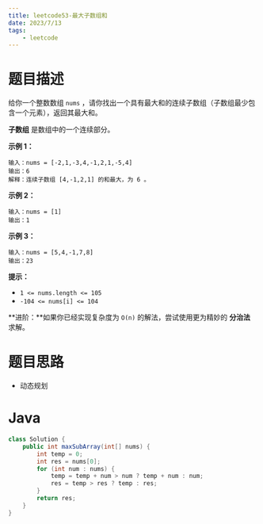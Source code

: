 ```yaml
---
title: leetcode53-最大子数组和
date: 2023/7/13
tags: 
    - leetcode
---
```


# 题目描述

给你一个整数数组 `nums` ，请你找出一个具有最大和的连续子数组（子数组最少包含一个元素），返回其最大和。

**子数组** 是数组中的一个连续部分。



**示例 1：**

```
输入：nums = [-2,1,-3,4,-1,2,1,-5,4]
输出：6
解释：连续子数组 [4,-1,2,1] 的和最大，为 6 。
```

**示例 2：**

```
输入：nums = [1]
输出：1
```

**示例 3：**

```
输入：nums = [5,4,-1,7,8]
输出：23
```



**提示：**

- `1 <= nums.length <= 105`
- `-104 <= nums[i] <= 104`



**进阶：**如果你已经实现复杂度为 `O(n)` 的解法，尝试使用更为精妙的 **分治法** 求解。

# 题目思路

- 动态规划

# Java
```java
class Solution {
    public int maxSubArray(int[] nums) {
        int temp = 0;
        int res = nums[0];
        for (int num : nums) {
            temp = temp + num > num ? temp + num : num;
            res = temp > res ? temp : res;
        }
        return res;
    }
}
```

